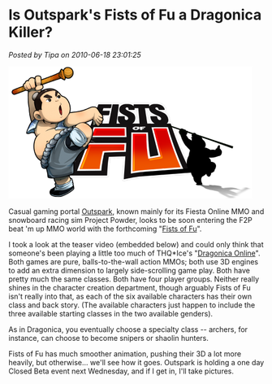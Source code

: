 # Is Outspark's Fists of Fu a Dragonica Killer?

*Posted by Tipa on 2010-06-18 23:01:25*

[![](../../../uploads/2010/06/image2840-480x260.png "Fists of Fu")](../../../uploads/2010/06/image2840.png)

Casual gaming portal [Outspark](http://www.outspark.com/), known mainly for its Fiesta Online MMO and snowboard racing sim Project Powder, looks to be soon entering the F2P beat 'm up MMO world with the forthcoming "[Fists of Fu](http://fistsoffu.outspark.com/)".

I took a look at the teaser video (embedded below) and could only think that someone's been playing a little too much of THQ*Ice's "[Dragonica Online](http://dragonica.thqice.com/)". Both games are pure, balls-to-the-wall action MMOs; both use 3D engines to add an extra dimension to largely side-scrolling game play. Both have pretty much the same classes. Both have four player groups. Neither really shines in the character creation department, though arguably Fists of Fu isn't really into that, as each of the six available characters has their own class and back story. (The available characters just happen to include the three available starting classes in the two available genders).

As in Dragonica, you eventually choose a specialty class -- archers, for instance, can choose to become snipers or shaolin hunters.

Fists of Fu has much smoother animation, pushing their 3D a lot more heavily, but otherwise... we'll see how it goes. Outspark is holding a one day Closed Beta event next Wednesday, and if I get in, I'll take pictures.



